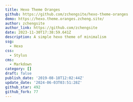 ```yaml
---
title: Hexo Theme Oranges
github: https://github.com/zchengsite/hexo-theme-oranges
demo: https://hexo.theme.oranges.zcheng.site/
author: zchengsite
author_link: https://github.com/zchengsite
date: 2023-11-30T17:38:59.641Z
description: A simple hexo theme of minimalism
ssg:
  - Hexo
css:
  - Stylus
cms:
  - Markdown
category: []
draft: false
publish_date: '2019-08-18T12:02:44Z'
update_date: '2024-06-03T03:51:28Z'
github_star: 492
github_fork: 77
---
```

